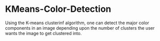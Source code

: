 # KMeans-Color-Detection
Using the K-means clusterinf algorithm, one can detect the major color components in an image depending upon the number of clusters the user wants the image to get clustered into.
